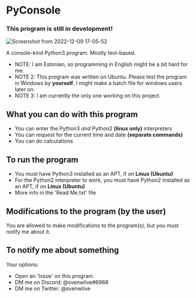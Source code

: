 # PyConsole

### This program is still in development!

![Screenshot from 2022-12-09 17-05-52](https://user-images.githubusercontent.com/74722783/206731861-11019649-1f9b-4e60-a541-bf3865819b0d.png)

A console-kind Python3 program. Mostly text-based.

- NOTE: I am Estonian, so programming in English might be a bit hard for me.
- NOTE 2: This program was written on Ubuntu. Please test the program in Windows by **yourself**. I might make a batch file for windows users later on.
- NOTE 3: I am currently the only one working on this project.


## What you can do with this program

- You can enter the Python3 _and_ Python2 **(linux only)** interpreters
- You can request for the current time and date **(separate commands)**
- You can do calculations

## To run the program

- You must have Python3 installed as an APT, if on **Linux (Ubuntu)**
- For the Python2 interpreter to work, you must have Python2 installed as an APT, if on **Linux (Ubuntu)**
- More info in the 'Read Me.txt' file

## Modifications to the program (by the user)
You are allowed to make modifications to the program(s), but you must notify me about it.

## To notify me about something
Your options:
- Open an 'Issue' on this program.
- DM me on Discord: @svenwlive#6968
- DM me on Twitter: @svenwlive
